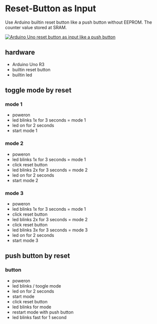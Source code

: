# Reset-Button as Input

Use Arduino builtin reset button like a push button without EEPROM. The counter value stored at SRAM.

[![Arduino Uno reset button as input like a push button](http://img.youtube.com/vi/5k2Rmplv25g/hqdefault.jpg)](http://www.youtube.com/watch?v=5k2Rmplv25g "Arduino Uno reset button as input like a push button")

## hardware

* Arduino Uno R3
* builtin reset button
* builtin led

## toggle mode by reset

### mode 1

* poweron
* led blinks 1x for 3 seconds = mode 1
* led on for 2 seconds
* start mode 1

### mode 2

* poweron
* led blinks 1x for 3 seconds = mode 1
* click reset button
* led blinks 2x for 3 seconds = mode 2
* led on for 2 seconds
* start mode 2

### mode 3

* poweron
* led blinks 1x for 3 seconds = mode 1
* click reset button
* led blinks 2x for 3 seconds = mode 2
* click reset button
* led blinks 3x for 3 seconds = mode 3
* led on for 2 seconds
* start mode 3

## push button by reset

### button

* poweron
* led blinks / toogle mode
* led on for 2 seconds
* start mode
* click reset button
* led blinks for mode
* restart mode with push button
* led blinks fast for 1 second
